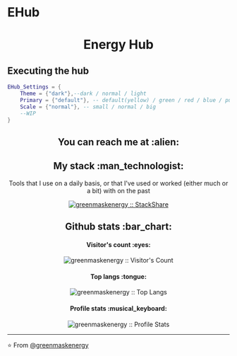 # EHub
<h1 align="center">Energy Hub</h1>
<h2 align="left">Executing the hub</h2>

```Lua
EHub_Settings = {
    Theme = {"dark"},--dark / normal / light
    Primary = {"default"}, -- default(yellow) / green / red / blue / purple / pink
    Scale = {"normal"}, -- small / normal / big
    --WIP
}
```

<h2 align="center">You can reach me at :alien:</h2>

<p align="center">
  <!--a href="https://dev.to/greenmaskenergy">
    <img src="https://d2fltix0v2e0sb.cloudfront.net/dev-badge.svg" alt="greenmaskenergys DEV Profile" height="30" width="30">
  </a-->

  <!--a href="https://www.linkedin.com/in/angel-santiago-jaime-zavala-601813199/">
    <img src="https://www.vectorlogo.zone/logos/linkedin/linkedin-icon.svg" alt="greenmaskenergys LinkedIn Profile" height="30" width="30">
  </a>

  <a href="https://stackoverflow.com/users/2946413/angel-santiago-jaime-zavala?tab=profile">
    <img src="https://www.vectorlogo.zone/logos/stackoverflow/stackoverflow-icon.svg" alt="greenmaskenergys Stack Overflow Profile" height="30" width="30">
  </a>

  <a href="https://stackexchange.com/users/3525056/angel-santiago-jaime-zavala">
    <img src="https://www.vectorlogo.zone/logos/stackexchange/stackexchange-icon.svg" alt="greenmaskenergys Stack Exchange Profile" height="30" width="30">
  </a>

  <a href="https://stackshare.io/greenmaskenergy">
    <img src="https://cdn.worldvectorlogo.com/logos/stackshare.svg" alt="greenmaskenergys StackShare Profile" height="30" width="30">
  </a>
  
  <a href="https://gitlab.com/greenmaskenergy">
    <img src="https://www.vectorlogo.zone/logos/gitlab/gitlab-icon.svg" alt="greenmaskenergys GitLab Profile" height="30" width="30">
  </a>
  
  <a href="https://medium.com/@ajzavala">
    <img src="https://www.vectorlogo.zone/logos/medium/medium-tile.svg" alt="greenmaskenergys Medium Profile" height="30" width="30">
  </a>
  
  <a href="https://www.youtube.com/channel/UCPUwB4x7_6Dbvwsnfbe1yiQ">
    <img src="https://www.vectorlogo.zone/logos/youtube/youtube-icon.svg" alt="greenmaskenergys YouTube Channel" height="30" width="30">
  </a-->
</p>

<h2 align="center">My stack :man_technologist:</h2>

<p align="center">Tools that I use on a daily basis, or that I've used or worked (either much or a bit) with on the past</p>
<p align="center">
  <a href="https://stackshare.io/greenmaskenergy/my-stack">
    <img src="http://img.shields.io/badge/personal-stack-0690fa.svg?style=flat" alt="greenmaskenergy :: StackShare" />
  </a>
</p>

<h2 align="center">Github stats :bar_chart:</h2>

<h4 align="center">Visitor's count :eyes:</h4>

<p align="center"><img src="https://profile-counter.glitch.me/{greenmaskenergy}/count.svg" alt="greenmaskenergy :: Visitor's Count" /></p>

<h4 align="center">Top langs :tongue:</h4>

<p align="center"><img src="https://github-readme-stats.vercel.app/api/top-langs/?username=greenmaskenergy&langs_count=10&theme=tokyonight&layout=compact" alt="greenmaskenergy :: Top Langs" /></p>

<h4 align="center">Profile stats :musical_keyboard:</h4>

<p align="center"><img src="https://github-readme-stats.vercel.app/api?username=greenmaskenergy&show_icons=true&theme=synthwave" alt="greenmaskenergy :: Profile Stats" /></p>

---

⭐️ From [@greenmaskenergy](https://github.com/greenmaskenergy)
